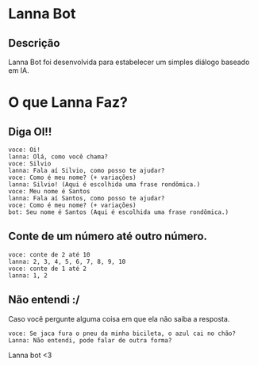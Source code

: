 # Lanna Bot


## Descrição

Lanna Bot foi desenvolvida para estabelecer um simples diálogo baseado em IA.


# O que Lanna Faz?

## Diga OI!!

```
voce: Oi!
lanna: Olá, como você chama?
voce: Silvio
lanna: Fala aí Silvio, como posso te ajudar?
voce: Como é meu nome? (+ variações)
lanna: Silvio! (Aqui é escolhida uma frase rondômica.)
voce: Meu nome é Santos
lanna: Fala aí Santos, como posso te ajudar?
voce: Como é meu nome? (+ variações)
bot: Seu nome é Santos (Aqui é escolhida uma frase rondômica.)
```


## Conte de um número até outro número.

```
voce: conte de 2 até 10
lanna: 2, 3, 4, 5, 6, 7, 8, 9, 10
voce: conte de 1 até 2
lanna: 1, 2
```

## Não entendi :/

Caso você pergunte alguma coisa em que ela não saiba a resposta.

```
voce: Se jaca fura o pneu da minha bicileta, o azul cai no chão?
Lanna: Não entendi, pode falar de outra forma?
```


Lanna bot &lt;3
